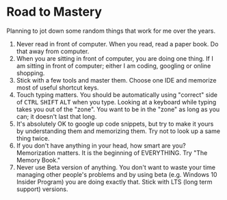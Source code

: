 # Road to Mastery

Planning to jot down some random things that work for me over the years.

1. Never read in front of computer. When you read, read a paper book. Do that away from computer.
2. When you are sitting in front of computer, you are doing one thing. If I am sitting in front of computer; either I am coding, googling or online shopping.
3. Stick with a few tools and master them. Choose one IDE and memorize most of useful shortcut keys.
4. Touch typing matters. You should be automatically using "correct" side of <kbd>CTRL</kbd> <kbd>SHIFT</kbd> <kbd>ALT</kbd> when you type. Looking at a keyboard while typing takes you out of the "zone". You want to be in the "zone" as long as you can; it doesn't last that long.
5. It's absolutely OK to google up code snippets, but try to make it yours by understanding them and memorizing them. Try not to look up a same thing twice.
6. If you don't have anything in your head, how smart are you? Memorization matters. It is the beginning of EVERYTHING. Try "The Memory Book."
7. Never use Beta version of anything. You don't want to waste your time managing other people's problems and by using beta (e.g. Windows 10 Insider Program) you are doing exactly that. Stick with LTS (long term support) versions.

